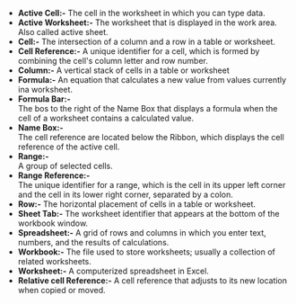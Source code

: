* **Active Cell:-**
The cell in the worksheet in which you can type data.  
* **Active Worksheet:-**
The worksheet that is displayed in the work area. Also called active sheet.  
* **Cell:-**
The intersection of a column and a row in a table or worksheet.
* **Cell Reference:-**
A unique identifier for a cell, which is formed by combining the cell's column letter and row number.  
* **Column:-**
A vertical stack of cells in a table or worksheet  
* **Formula:-**
An equation that calculates a new value from values currently ina worksheet.  
* **Formula Bar:-**  
The bos to the right of the Name Box that displays a formula when the cell of a worksheet contains a calculated value.  
* **Name Box:-**  
The cell reference are located below the Ribbon, which displays the cell reference of the active cell.  
* **Range:-**  
A group of selected cells.  
* **Range Reference:-**  
The unique identifier for a range, which is the cell in its upper left corner and the cell in its lower right corner, separated by a colon.  
* **Row:-**
The horizontal placement of cells in a table or worksheet.  
* **Sheet Tab:-**
The worksheet identifier that appears at the bottom of the workbook window.  
* **Spreadsheet:-**
A grid of rows and columns in which you enter text, numbers, and the results of calculations.  
* **Workbook:-**
The file used to store worksheets; usually a collection of related worksheets.  
* **Worksheet:-**
A computerized spreadsheet in Excel.
* **Relative cell Reference:-**
 A cell reference that adjusts to its new location when copied or moved.
